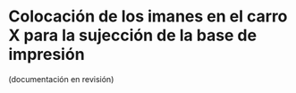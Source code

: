 # Colocación de los imanes en el carro X para la sujección de la base de impresión

(documentación en revisión)